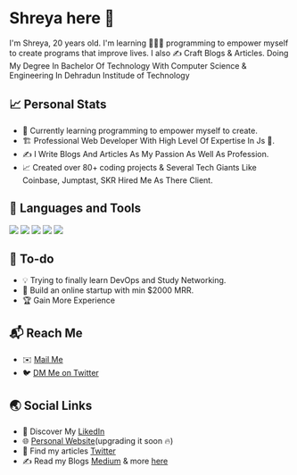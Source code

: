 # Shreya here 👋
I'm Shreya, 20 years old. I'm learning 🧑🏻‍💻 programming to empower myself to create programs that improve lives. I also ✍️ Craft Blogs & Articles.
Doing My Degree In Bachelor Of Technology With Computer Science & Engineering In Dehradun Institude of Technology 
  
## 📈 Personal Stats
- 🌱 Currently learning programming to empower myself to create.
- 🏗️ Professional Web Developer With High Level Of Expertise In Js 🚀.
- ✍️ I Write Blogs And Articles As My Passion As Well As Profession.
- 📈 Created over 80+ coding projects & Several Tech Giants Like Coinbase, Jumptast, SKR Hired Me As There Client.

## 🧰 Languages and Tools
<p>
<img src="https://img.icons8.com/color/48/000000/html-5--v1.png"/>  
<img src="https://img.icons8.com/color/48/000000/css3.png"/>  
<img src="https://img.icons8.com/color/50/000000/javascript.png">
<img src="https://img.icons8.com/color/48/000000/python.png"/>
<img src="https://img.icons8.com/?size=100&id=13679&format=png&color=000000"
</p>

## 🚧 To-do
<!-- TODO-IST:START -->
- 💡 Trying to finally learn DevOps and Study Networking.
- 💸 Build an online startup with min $2000 MRR.
- 🏆 Gain More Experience
<!-- TODO-IST:END -->

## 📬 Reach Me
- ✉️ [Mail Me](mailto:cshreya2005@gmail.com)
- 🐦 [DM Me on Twitter](https://twitter.com/shreyaaahahaha)


## 🌏 Social Links
- 💼 Discover My [LikedIn](https://www.linkedin.com/in/shreya-chauhan-6997a12b8/)
- 🌐 [Personal Website]()(upgrading it soon 🔥)
- 🦚 Find my articles [Twitter](https://www.linkedin.com/in/shreya-chauhan-6997a12b8/)
- ✍️ Read my Blogs [Medium](https://www.linkedin.com/in/shreya-chauhan-6997a12b8/) & more [here](https://www.linkedin.com/in/shreya-chauhan-6997a12b8/)
